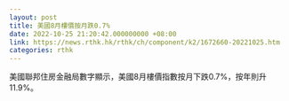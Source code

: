 ```yaml
---
layout: post
title: 美國8月樓價按月跌0.7%
date: 2022-10-25 21:20:42.000000000 +08:00
link: https://news.rthk.hk/rthk/ch/component/k2/1672660-20221025.htm
categories: rthk
---
```


美國聯邦住房金融局數字顯示，美國8月樓價指數按月下跌0.7%，按年則升11.9%。
